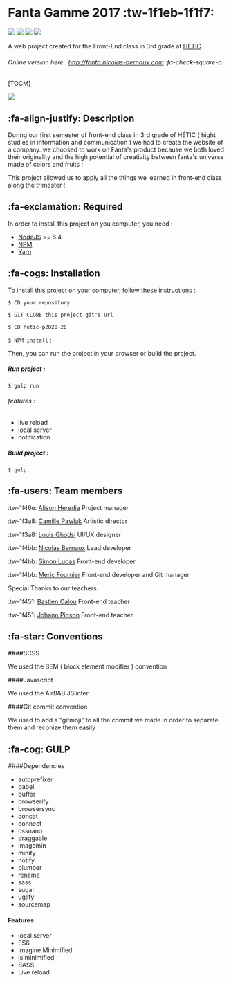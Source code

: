 # Fanta Gamme 2017 :tw-1f1eb-1f1f7:


![](https://camo.githubusercontent.com/60dcf2177b53824e7912a6adfb3ff5e318d14ae4/68747470733a2f2f6261646765732e66726170736f66742e636f6d2f6f732f76312f6f70656e2d736f757263652e706e673f763d313033) ![](https://camo.githubusercontent.com/3b6539ac63635dcdd5579173803e560aadb0c094/68747470733a2f2f6261646765732e66726170736f66742e636f6d2f6f732f6d69742f6d69742e706e673f763d313033) ![](https://camo.githubusercontent.com/a47a8f66fe9b2e73f4e364ac938060c825dc66fb/68747470733a2f2f73656d6170686f72656170702e636f6d2f6170692f76312f70726f6a656374732f64346363613530362d393962652d343464322d623139652d3137366633366563386366312f3132383530352f62616467652e737667) ![](https://camo.githubusercontent.com/123776cca313b65f8d7acef63c681c86012d7fc6/68747470733a2f2f64617669642d646d2e6f72672f626f656e6e656d616e6e2f6261646765732e737667) 

A web project created for the Front-End class in 3rd grade at [HÉTIC](http://www.hetic.net/ "HÉTIC").



###### Online version here : http://fanta.nicolas-bernaux.com :fa-check-square-o:

[TOCM]

![](http://www.promotional-gifts.com/wp-content/uploads/2017/03/fanta-twisted-bottle-title.jpg)

##  :fa-align-justify: Description

During our first semester of front-end class in 3rd grade of HÉTIC ( hight studies in information and communication ) we had to create the website of a company. we choosed to work on Fanta's product because we both loved their originality and the high potential of creativity between fanta's universe made of colors and fruits ! 

This project allowed us to apply all the things we learned in front-end class along the trimester ! 


## :fa-exclamation:  Required


In order to install this project on you computer, you need : 
- [NodeJS](https://nodejs.org/en/ "NodeJS") >= 6.4  
- [NPM](https://www.npmjs.com/ "NPM")
- [Yarn ](https://yarnpkg.com/lang/en/ "Yarn ")

## :fa-cogs:  Installation

To install this project on your computer,  follow these instructions : 

`$ CD your repository`

`$ GIT CLONE this project git's url`

`$ CD hetic-p2020-20`

`$ NPM install` :

Then, you can run the project in your browser or build the project.

#####  Run project : 
`$ gulp run`

###### features :
- live reload
- local server
- notification

#####  Build project : 
`$ gulp`




## :fa-users:  Team members 

:tw-1f46e:  [Alison Heredia](http://github.com/cerise24) Project manager

:tw-1f3a8:  [Camille Pawlak](http://github.com/PawlakCamille) Artistic director

:tw-1f3a8: [Louis Ghodsi]() UI/UX designer

  :tw-1f4bb:  [Nicolas Bernaux]() Lead developer

 :tw-1f4bb:  [Simon Lucas](http://github.com/Reelwens) Front-end developer 

  :tw-1f4bb: [Meric Fournier](http://github.com/MericFournier) Front-end developer and Git manager
  
Special Thanks to our teachers 

:tw-1f451: [Bastien Calou](https://github.com/bcalou) Front-end teacher

:tw-1f451: [Johann Pinson](https://github.com/johannpinson) Front-end teacher

## :fa-star: Conventions

####SCSS

We used the BEM ( block element modifier ) convention

####Javascript

We used the AirB&B JSlinter 

####Git commit convention

We used to add a "gitmoji" to all the commit we made in order to separate them and reconize them easily 

## :fa-cog:  GULP

####Dependencies

  - autoprefixer
  - babel
  - buffer
  - browserify
  - browsersync
  - concat
  - connect
  - cssnano
  - draggable
  - imagemin
  - minify
  - notify
  - plumber
  - rename
  - sass
  - sugar
  - uglify
  - sourcemap

#### Features

- local server
- ES6
- Imagine Minimified
- js minimified
- SASS
- Live reload



